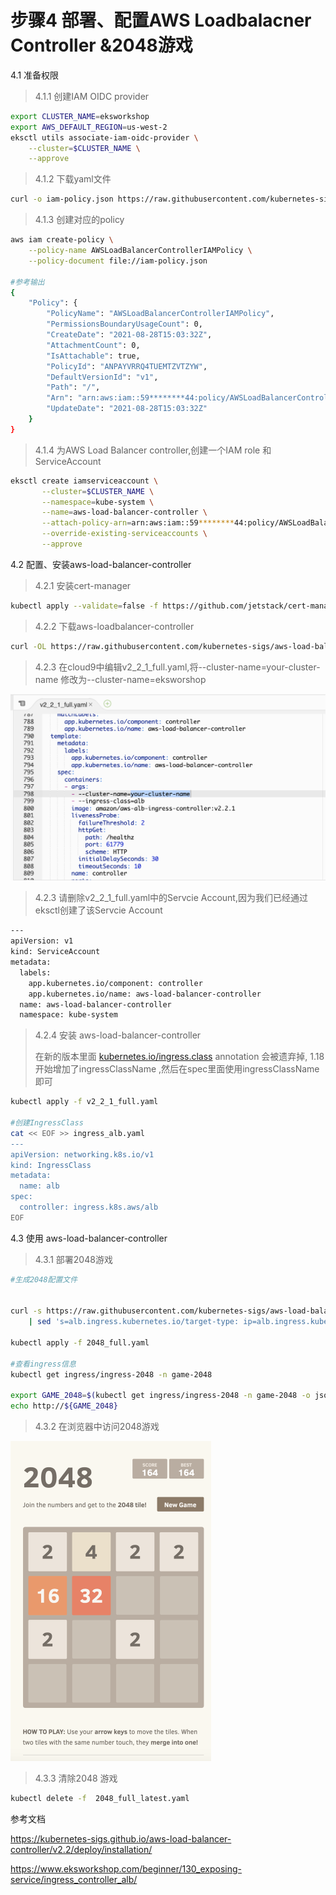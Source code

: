 # 步骤4  部署、配置AWS Loadbalacner Controller &2048游戏

4.1 准备权限

> 4.1.1 创建IAM OIDC provider

```bash
export CLUSTER_NAME=eksworkshop
export AWS_DEFAULT_REGION=us-west-2
eksctl utils associate-iam-oidc-provider \
    --cluster=$CLUSTER_NAME \
    --approve
```

> 4.1.2 下载yaml文件

```bash
curl -o iam-policy.json https://raw.githubusercontent.com/kubernetes-sigs/aws-load-balancer-controller/v2.3.1/docs/install/iam_policy.json

```

> 4.1.3 创建对应的policy

```bash
aws iam create-policy \
    --policy-name AWSLoadBalancerControllerIAMPolicy \
    --policy-document file://iam-policy.json
    
#参考输出
{
    "Policy": {
        "PolicyName": "AWSLoadBalancerControllerIAMPolicy", 
        "PermissionsBoundaryUsageCount": 0, 
        "CreateDate": "2021-08-28T15:03:32Z", 
        "AttachmentCount": 0, 
        "IsAttachable": true, 
        "PolicyId": "ANPAYVRRQ4TUEMTZVTZYW", 
        "DefaultVersionId": "v1", 
        "Path": "/", 
        "Arn": "arn:aws:iam::59********44:policy/AWSLoadBalancerControllerIAMPolicy", 
        "UpdateDate": "2021-08-28T15:03:32Z"
    }
}
```

> 4.1.4 为AWS Load Balancer controller,创建一个IAM role 和 ServiceAccount 

```bash
eksctl create iamserviceaccount \
       --cluster=$CLUSTER_NAME \
       --namespace=kube-system \
       --name=aws-load-balancer-controller \
       --attach-policy-arn=arn:aws:iam::59********44:policy/AWSLoadBalancerControllerIAMPolicy \
       --override-existing-serviceaccounts \
       --approve
```



4.2 配置、安装aws-load-balancer-controller

> 4.2.1 安装cert-manager

```bash
kubectl apply --validate=false -f https://github.com/jetstack/cert-manager/releases/download/v1.0.2/cert-manager.yaml
```

> 4.2.2 下载aws-loadbalancer-controller

```bash
curl -OL https://raw.githubusercontent.com/kubernetes-sigs/aws-load-balancer-controller/v2.2.1/docs/install/v2_2_1_full.yaml

```

> 4.2.3 在cloud9中编辑v2_2_1_full.yaml,将--cluster-name=your-cluster-name 修改为--cluster-name=eksworshop

![image-20210828231201954](../media/image-20210828231201954.png)

> 4.2.3 请删除v2_2_1_full.yaml中的Servcie Account,因为我们已经通过eksctl创建了该Servcie Account

```bash
---
apiVersion: v1
kind: ServiceAccount
metadata:
  labels:
    app.kubernetes.io/component: controller
    app.kubernetes.io/name: aws-load-balancer-controller
  name: aws-load-balancer-controller
  namespace: kube-system
```

> 4.2.4 安装 aws-load-balancer-controller
>
> 在新的版本里面 [kubernetes.io/ingress.class](http://kubernetes.io/ingress.class) annotation 会被遗弃掉, 1.18开始增加了ingressClassName ,然后在spec里面使用ingressClassName即可

```bash
kubectl apply -f v2_2_1_full.yaml

#创建IngressClass
cat << EOF >> ingress_alb.yaml
---
apiVersion: networking.k8s.io/v1
kind: IngressClass
metadata:
  name: alb
spec:
  controller: ingress.k8s.aws/alb
EOF
```



4.3 使用 aws-load-balancer-controller

> 4.3.1 部署2048游戏

```bash
#生成2048配置文件


curl -s https://raw.githubusercontent.com/kubernetes-sigs/aws-load-balancer-controller/main/docs/examples/2048/2048_full.yaml \
    | sed 's=alb.ingress.kubernetes.io/target-type: ip=alb.ingress.kubernetes.io/target-type: instance=g' > 2048_full.yaml
    
kubectl apply -f 2048_full.yaml

#查看ingress信息
kubectl get ingress/ingress-2048 -n game-2048

export GAME_2048=$(kubectl get ingress/ingress-2048 -n game-2048 -o jsonpath='{.status.loadBalancer.ingress[0].hostname}')
echo http://${GAME_2048}


```



> 4.3.2 在浏览器中访问2048游戏

<img src="../media/image-20210828232526818.png" alt="image-20210828232526818" style="zoom:50%;" />

> 4.3.3 清除2048 游戏

```bash
kubectl delete -f  2048_full_latest.yaml
```



参考文档 

https://kubernetes-sigs.github.io/aws-load-balancer-controller/v2.2/deploy/installation/

https://www.eksworkshop.com/beginner/130_exposing-service/ingress_controller_alb/
